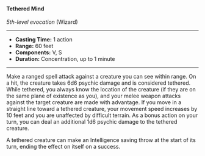 #### Tethered Mind
*5th-level evocation* (Wizard)
___
- **Casting Time:** 1 action
- **Range:** 60 feet
- **Components:** V, S
- **Duration:** Concentration, up to 1 minute
---
Make a ranged spell attack against a creature you can see within range. On a hit, the creature takes 6d6 psychic damage and is considered tethered. While tethered, you always know the location of the creature (if they are on the same plane of existence as you), and your melee weapon attacks against the target creature are made with advantage. If you move in a straight line toward a tethered creature, your movement speed increases by 10 feet and you are unaffected by difficult terrain. As a bonus action on your turn, you can deal an additional 1d6 psychic damage to the tethered creature.

A tethered creature can make an Intelligence saving throw at the start of its turn, ending the effect on itself on a success.
